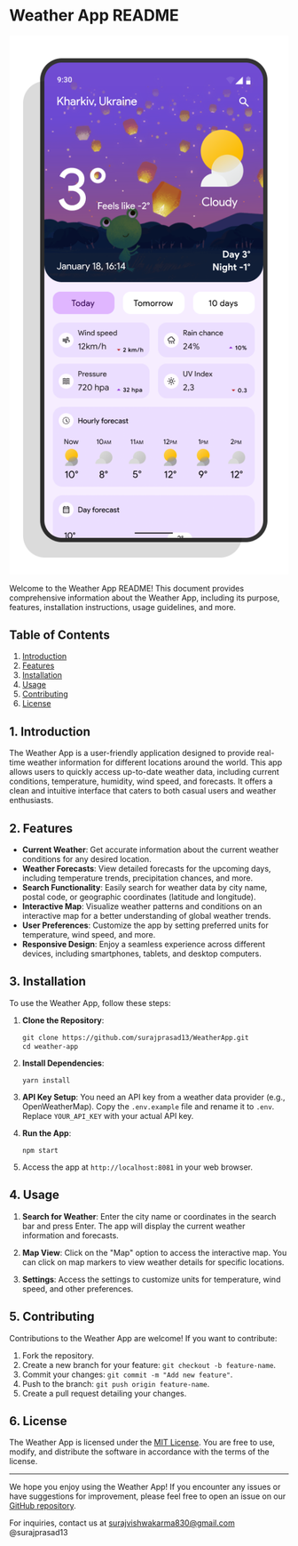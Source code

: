 # Weather App README

![ScreenShot](/src/assets/images/WeatherApp.png)

Welcome to the Weather App README! This document provides comprehensive information about the Weather App, including its purpose, features, installation instructions, usage guidelines, and more.

## Table of Contents

1. [Introduction](#introduction)
2. [Features](#features)
3. [Installation](#installation)
4. [Usage](#usage)
5. [Contributing](#contributing)
6. [License](#license)

## 1. Introduction

The Weather App is a user-friendly application designed to provide real-time weather information for different locations around the world. This app allows users to quickly access up-to-date weather data, including current conditions, temperature, humidity, wind speed, and forecasts. It offers a clean and intuitive interface that caters to both casual users and weather enthusiasts.

## 2. Features

- **Current Weather**: Get accurate information about the current weather conditions for any desired location.
- **Weather Forecasts**: View detailed forecasts for the upcoming days, including temperature trends, precipitation chances, and more.
- **Search Functionality**: Easily search for weather data by city name, postal code, or geographic coordinates (latitude and longitude).
- **Interactive Map**: Visualize weather patterns and conditions on an interactive map for a better understanding of global weather trends.
- **User Preferences**: Customize the app by setting preferred units for temperature, wind speed, and more.
- **Responsive Design**: Enjoy a seamless experience across different devices, including smartphones, tablets, and desktop computers.

## 3. Installation

To use the Weather App, follow these steps:

1. **Clone the Repository**:

   ```
   git clone https://github.com/surajprasad13/WeatherApp.git
   cd weather-app
   ```

2. **Install Dependencies**:

   ```
   yarn install
   ```

3. **API Key Setup**:
   You need an API key from a weather data provider (e.g., OpenWeatherMap). Copy the `.env.example` file and rename it to `.env`. Replace `YOUR_API_KEY` with your actual API key.

4. **Run the App**:

   ```
   npm start
   ```

5. Access the app at `http://localhost:8081` in your web browser.

## 4. Usage

1. **Search for Weather**:
   Enter the city name or coordinates in the search bar and press Enter. The app will display the current weather information and forecasts.

2. **Map View**:
   Click on the "Map" option to access the interactive map. You can click on map markers to view weather details for specific locations.

3. **Settings**:
   Access the settings to customize units for temperature, wind speed, and other preferences.

## 5. Contributing

Contributions to the Weather App are welcome! If you want to contribute:

1. Fork the repository.
2. Create a new branch for your feature: `git checkout -b feature-name`.
3. Commit your changes: `git commit -m "Add new feature"`.
4. Push to the branch: `git push origin feature-name`.
5. Create a pull request detailing your changes.

## 6. License

The Weather App is licensed under the [MIT License](LICENSE). You are free to use, modify, and distribute the software in accordance with the terms of the license.

---

We hope you enjoy using the Weather App! If you encounter any issues or have suggestions for improvement, please feel free to open an issue on our [GitHub repository](https://github.com/surajprasad13/WeatherApp).

For inquiries, contact us at surajvishwakarma830@gmail.com
@surajprasad13

